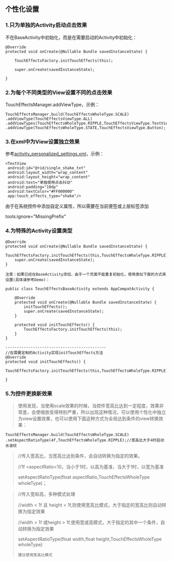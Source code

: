 ## 个性化设置

### 1.只为单独的Activity启动点击效果

不在BaseActivity中初始化，而是在需要启动的Activity中初始化：

```
@Override
protected void onCreate(@Nullable Bundle savedInstanceState) {

    TouchEffectsFactory.initTouchEffects(this);

    super.onCreate(savedInstanceState);

}
```

### 2.为每个不同类型的View设置不同的点击效果

TouchEffectsManager.addViewType，示例：

```
TouchEffectsManager.build(TouchEffectsWholeType.SCALE)
.addViewType(TouchEffectsViewType.ALL)
.addViewTypes(TouchEffectsWholeType.RIPPLE,TouchEffectsViewType.TextView)          .addViewType(TouchEffectsWholeType.STATE,TouchEffectsViewType.Button);
```

### 3.在xml中为View设置独立效果

参考[activity_personalized_settings.xml](https://github.com/likaiyuan559/TouchEffects/blob/master/app/src/main/res/layout/touch_effects_activity_personalized_settings.xml)，示例：

```
<TextView
 android:id="@+id/single_shake_txt"
 android:layout_width="wrap_content"
 android:layout_height="wrap_content"
 android:text="单独使用点击抖动"
 android:padding="10dp"
 android:textColor="#FF000000"
 app:touch_effects_type="shake"/>
```

由于在系统控件中添加自定义属性，所以需要在当前便签或上层标签添加

tools:ignore="MissingPrefix"

### 4.为特殊的Activity设置类型

```
@Override
protected void onCreate(@Nullable Bundle savedInstanceState) {
    TouchEffectsFactory.initTouchEffects(this,TouchEffectsWholeType.RIPPLE);
    super.onCreate(savedInstanceState);
}
```

`注意：如果已经在BaseActivity添加，由于一个页面不能重复初始化，使用类似下面的方式来设置(具体请参考Demo)：`

```
public class TouchEffectsBaseActivity extends AppCompatActivity {

    @Override
    protected void onCreate(@Nullable Bundle savedInstanceState) {
        initTouchEffects();
        super.onCreate(savedInstanceState);
    }

    protected void initTouchEffects() {
        TouchEffectsFactory.initTouchEffects(this);
    }
}

--------------------------------------------
//在需要定制的Activity实现initTouchEffects方法
@Override
protected void initTouchEffects() {
    TouchEffectsFactory.initTouchEffects(this,TouchEffectsWholeType.RIPPLE);

}
```



### 5.为控件更换新效果

> 使用发现，当使用scale效果的时候，当控件宽高比达到一定程度，效果非常差，会使缩放变得特别严重，所以出现这种情况，可以使用个性化中独立为view设置效果，也可以使用下面这种方式为全局达到条件的view转换效果：



```
TouchEffectsManager.build(TouchEffectsWholeType.SCALE)
.setAspectRatioType(4f,TouchEffectsWholeType.RIPPLE);//宽高比大于4时启动水波纹
```

> //传入宽高比，当宽高比达到条件，会自动转换为指定的效果。
> 
> //1f <aspectRatio<10，当小于1时，以高为基准，当大于1时，以宽为基准
> 
> setAspectRatioType(float aspectRatio,TouchEffectsWholeType wholeType)；

> //传入宽和高，多种模式处理
> 
> //width < 1f 且 height < 1f,则使用宽高比模式，大于指定的宽高比则自动转换为指定效果
> 
> //width > 1f 或height > 1f,使用宽或高模式，大于指定的其中一个条件，自动转换为指定效果
> 
> setAspectRatioType(float width,float height,TouchEffectsWholeType wholeType)
> 
> `建议使用宽高比模式`








